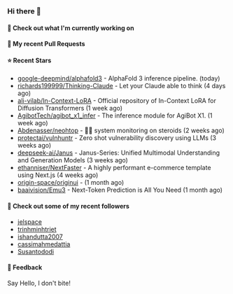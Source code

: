 ### Hi there 👋

#### 👷 Check out what I'm currently working on

#### 🔨 My recent Pull Requests


#### ⭐ Recent Stars

- [google-deepmind/alphafold3](https://github.com/google-deepmind/alphafold3) - AlphaFold 3 inference pipeline. (today)
- [richards199999/Thinking-Claude](https://github.com/richards199999/Thinking-Claude) - Let your Claude able to think (4 days ago)
- [ali-vilab/In-Context-LoRA](https://github.com/ali-vilab/In-Context-LoRA) - Official repository of In-Context LoRA for Diffusion Transformers (1 week ago)
- [AgibotTech/agibot_x1_infer](https://github.com/AgibotTech/agibot_x1_infer) - The inference module for AgiBot X1. (1 week ago)
- [Abdenasser/neohtop](https://github.com/Abdenasser/neohtop) - 💪🏻 system monitoring on steroids (2 weeks ago)
- [protectai/vulnhuntr](https://github.com/protectai/vulnhuntr) - Zero shot vulnerability discovery using LLMs (3 weeks ago)
- [deepseek-ai/Janus](https://github.com/deepseek-ai/Janus) - Janus-Series: Unified Multimodal Understanding and Generation Models (3 weeks ago)
- [ethanniser/NextFaster](https://github.com/ethanniser/NextFaster) - A highly performant e-commerce template using Next.js  (4 weeks ago)
- [origin-space/originui](https://github.com/origin-space/originui) -  (1 month ago)
- [baaivision/Emu3](https://github.com/baaivision/Emu3) - Next-Token Prediction is All You Need (1 month ago)

#### 👯 Check out some of my recent followers

- [jelspace](https://github.com/jelspace)
- [trinhminhtriet](https://github.com/trinhminhtriet)
- [ishandutta2007](https://github.com/ishandutta2007)
- [cassimahmedattia](https://github.com/cassimahmedattia)
- [Susantododi](https://github.com/Susantododi)

#### 💬 Feedback

Say Hello, I don't bite!